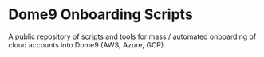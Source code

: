 # Dome9 Onboarding Scripts
A public repository of scripts and tools for mass / automated onboarding of cloud accounts into Dome9 (AWS, Azure, GCP).